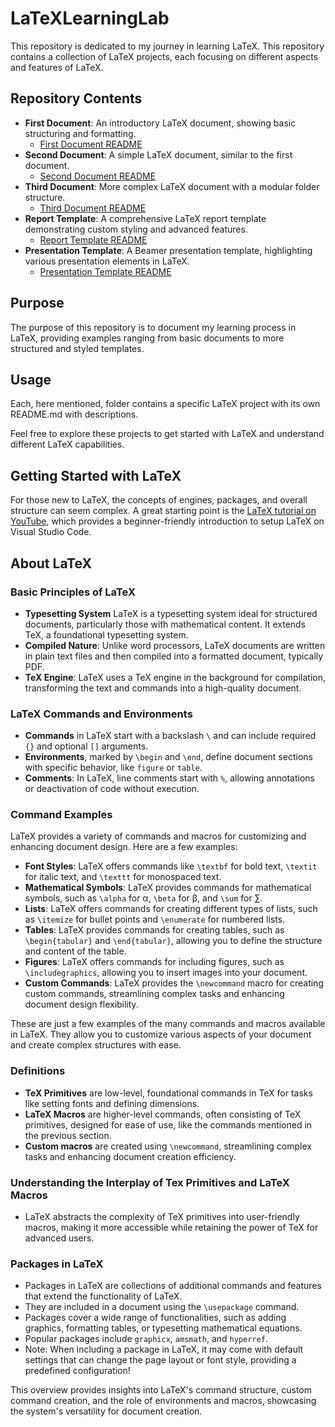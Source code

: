 # LaTeXLearningLab

This repository is dedicated to my journey in learning LaTeX. This repository contains a collection of LaTeX projects, each focusing on different aspects and features of LaTeX.

## Repository Contents

- **First Document**: An introductory LaTeX document, showing basic structuring and formatting.
  - [First Document README](first_document/README.md)
- **Second Document**: A simple LaTeX document, similar to the first document.
  - [Second Document README](second_document/README.md)
- **Third Document**: More complex LaTeX document with a modular folder structure.
  - [Third Document README](third_document/README.md)
- **Report Template**: A comprehensive LaTeX report template demonstrating custom styling and advanced features.
  - [Report Template README](report_template/README.md)
- **Presentation Template**: A Beamer presentation template, highlighting various presentation elements in LaTeX.
  - [Presentation Template README](presentation_template/README.md)

## Purpose

The purpose of this repository is to document my learning process in LaTeX, providing examples ranging from basic documents to more structured and styled templates.

## Usage

Each, here mentioned, folder contains a specific LaTeX project with its own README.md with descriptions.

Feel free to explore these projects to get started with LaTeX and understand different LaTeX capabilities.

## Getting Started with LaTeX

For those new to LaTeX, the concepts of engines, packages, and overall structure can seem complex. A great starting point is the [LaTeX tutorial on YouTube](https://www.youtube.com/watch?v=CmagZthwhaY), which provides a beginner-friendly introduction to setup LaTeX on Visual Studio Code.

## About LaTeX

### Basic Principles of LaTeX
- **Typesetting System** LaTeX is a typesetting system ideal for structured documents, particularly those with mathematical content. It extends TeX, a foundational typesetting system.
- **Compiled Nature**: Unlike word processors, LaTeX documents are written in plain text files and then compiled into a formatted document, typically PDF.
- **TeX Engine**: LaTeX uses a TeX engine in the background for compilation, transforming the text and commands into a high-quality document.

### LaTeX Commands and Environments
- **Commands** in LaTeX start with a backslash `\` and can include required `{}` and optional `[]` arguments.
- **Environments**, marked by `\begin` and `\end`, define document sections with specific behavior, like `figure` or `table`.
- **Comments**: In LaTeX, line comments start with `%`, allowing annotations or deactivation of code without execution.

### Command Examples
LaTeX provides a variety of commands and macros for customizing and enhancing document design. Here are a few examples:

- **Font Styles**: LaTeX offers commands like `\textbf` for bold text, `\textit` for italic text, and `\texttt` for monospaced text.
- **Mathematical Symbols**: LaTeX provides commands for mathematical symbols, such as `\alpha` for α, `\beta` for β, and `\sum` for ∑.
- **Lists**: LaTeX offers commands for creating different types of lists, such as `\itemize` for bullet points and `\enumerate` for numbered lists.
- **Tables**: LaTeX provides commands for creating tables, such as `\begin{tabular}` and `\end{tabular}`, allowing you to define the structure and content of the table.
- **Figures**: LaTeX offers commands for including figures, such as `\includegraphics`, allowing you to insert images into your document.
- **Custom Commands**: LaTeX provides the `\newcommand` macro for creating custom commands, streamlining complex tasks and enhancing document design flexibility.

These are just a few examples of the many commands and macros available in LaTeX. They allow you to customize various aspects of your document and create complex structures with ease.

### Definitions
- **TeX Primitives** are low-level, foundational commands in TeX for tasks like setting fonts and defining dimensions.
- **LaTeX Macros** are higher-level commands, often consisting of TeX primitives, designed for ease of use, like the commands mentioned in the previous section.
- **Custom macros** are created using `\newcommand`, streamlining complex tasks and enhancing document creation efficiency.

### Understanding the Interplay of Tex Primitives and LaTeX Macros
- LaTeX abstracts the complexity of TeX primitives into user-friendly macros, making it more accessible while retaining the power of TeX for advanced users.

### Packages in LaTeX
- Packages in LaTeX are collections of additional commands and features that extend the functionality of LaTeX.
- They are included in a document using the `\usepackage` command.
- Packages cover a wide range of functionalities, such as adding graphics, formatting tables, or typesetting mathematical equations.
- Popular packages include `graphicx`, `amsmath`, and `hyperref`.
- Note: When including a package in LaTeX, it may come with default settings that can change the page layout or font style, providing a predefined configuration!


This overview provides insights into LaTeX's command structure, custom command creation, and the role of environments and macros, showcasing the system's versatility for document creation.